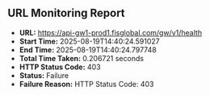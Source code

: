 ## URL Monitoring Report

- **URL:** https://api-gw1-prod1.fisglobal.com/gw/v1/health
- **Start Time:** 2025-08-19T14:40:24.591027
- **End Time:** 2025-08-19T14:40:24.797748
- **Total Time Taken:** 0.206721 seconds
- **HTTP Status Code:** 403
- **Status:** Failure
- **Failure Reason:** HTTP Status Code: 403
